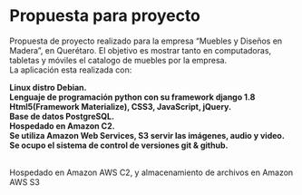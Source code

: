 # Propuesta para proyecto
<p>
Propuesta de proyecto realizado para la empresa “Muebles y Diseños en Madera”, en Querétaro.
El objetivo es mostrar tanto en computadoras, tabletas y móviles el catalogo de muebles por la empresa.<br>
La aplicación esta realizada con:
</p>
<strong>
<div>Linux distro Debian.</div>
    <div>Lenguaje de programación python con su framework django 1.8</div>
    <div>Html5(Framework Materialize), CSS3, JavaScript, jQuery.</div>
    <div>Base de datos PostgreSQL.</div>
    <div>Hospedado en Amazon C2.</div>
    <div>Se utiliza Amazon Web Services, S3 servir las imágenes, audio y video.</div>
    <div>Se ocupo el sistema de control de versiones git & github.</div>
</strong>
<br>
<p>Hospedado en Amazon AWS C2, y almacenamiento de archivos en Amazon AWS S3</p>